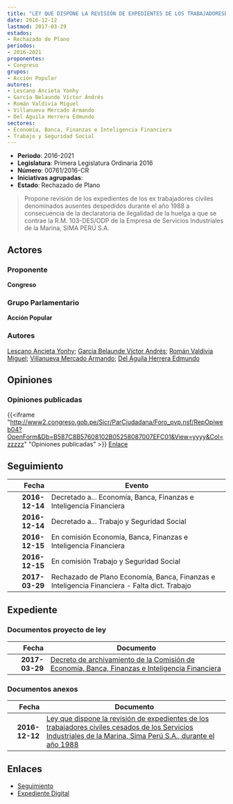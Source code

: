 ```yaml
---
title: "LEY QUE DISPONE LA REVISIÓN DE EXPEDIENTES DE LOS TRABAJADORESE CIVILES CESADOS DE LOS SERVICIOS INDUSTRIALES DE LA MARINA-SIMA PERÚ S.A. DURANTE EL AÑO 1988"
date: 2016-12-12
lastmod: 2017-03-29
estados:
- Rechazado de Plano
periodos:
- 2016-2021
proponentes:
- Congreso
grupos:
- Acción Popular
autores:
- Lescano Ancieta Yonhy
- García Belaunde Víctor Andrés
- Román Valdivia Miguel
- Villanueva Mercado Armando
- Del Águila Herrera Edmundo
sectores:
- Economía, Banca, Finanzas e Inteligencia Financiera
- Trabajo y Seguridad Social
---
```

- **Periodo**: 2016-2021
- **Legislatura**: Primera Legislatura Ordinaria 2016
- **Número**: 00761/2016-CR
- **Iniciativas agrupadas**: 
- **Estado**: Rechazado de Plano

> Propone revisión de los expedientes de los ex trabajadores civiles denominados ausentes despedidos durante el año 1988 a consecuencia de la declaratoria de ilegalidad de la huelga a que se contrae la R.M. 103-DES/ODP de la Empresa de Servicios Industriales de la Marina, SIMA PERÚ S.A.


## Actores

### Proponente

**Congreso**

### Grupo Parlamentario

**Acción Popular**

### Autores

[Lescano Ancieta Yonhy](mailto:mailto:ylescano@congreso.gob.pe); [García Belaunde Víctor Andrés](mailto:mailto:vgarciabelaunde@congreso.gob.pe); [Román Valdivia Miguel](mailto:mailto:mroman@congreso.gob.pe); [Villanueva Mercado Armando](mailto:mailto:avillanuevam@congreso.gob.pe); [Del Águila Herrera Edmundo](mailto:mailto:edelaguila@congreso.gob.pe)

## Opiniones

### Opiniones publicadas

{{<iframe "http://www2.congreso.gob.pe/Sicr/ParCiudadana/Foro_pvp.nsf/RepOpiweb04?OpenForm&Db=B587C8B57608102B05258087007EFC01&View=yyyy&Col=zzzzz" "Opiniones publicadas" >}}
[Enlace](http://www2.congreso.gob.pe/Sicr/ParCiudadana/Foro_pvp.nsf/RepOpiweb04?OpenForm&Db=B587C8B57608102B05258087007EFC01&View=yyyy&Col=zzzzz)


## Seguimiento

| Fecha | Evento |
|------:|--------|
| **2016-12-14** | Decretado a... Economía, Banca, Finanzas e Inteligencia Financiera |
| **2016-12-14** | Decretado a... Trabajo y Seguridad Social |
| **2016-12-15** | En comisión Economía, Banca, Finanzas e Inteligencia Financiera |
| **2016-12-15** | En comisión Trabajo y Seguridad Social |
| **2017-03-29** | Rechazado de Plano Economía, Banca, Finanzas e Inteligencia Financiera - Falta dict. Trabajo |

## Expediente

### Documentos proyecto de ley

| Fecha | Documento |
|------:|-----------|
| **2017-03-29** | [Decreto de archivamiento de la Comisión de Economía, Banca, Finanzas e Inteligencia Financiera](http://www.leyes.congreso.gob.pe/Documentos/2016_2021/Decretos/Archivamiento/DA0076120170329.pdf) |

### Documentos anexos

| Fecha | Documento |
|------:|-----------|
| **2016-12-12** | [Ley que dispone la revisión de expedientes de los trabajadores civiles cesados de los Servicios Industriales de la Marina, Sima Perú S.A., durante el año 1988](http://www.leyes.congreso.gob.pe/Documentos/2016_2021/Proyectos_de_Ley_y_de_Resoluciones_Legislativas/PL0076120161212.pdf) |

## Enlaces

- [Seguimiento](http://www2.congreso.gob.pe/Sicr/TraDocEstProc/CLProLey2016.nsf/f7fff46988ca05b1052578e100829cc7/37905b6b05b4e3b3052580870078cf3a?OpenDocument)
- [Expediente Digital](http://www2.congreso.gob.pe/Sicr/TraDocEstProc/CLProLey2016.nsf/f7fff46988ca05b1052578e100829cc7/37905b6b05b4e3b3052580870078cf3a?OpenDocument&Click=05257FB7005EB655.eb71d0cf91d8294e05256cdf006b5706/$Body/0.1C6C)

